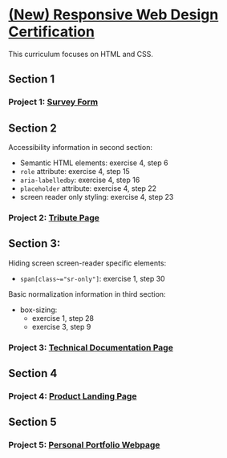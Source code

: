 # [(New) Responsive Web Design Certification](https://www.freecodecamp.org/learn/2022/responsive-web-design/)

This curriculum focuses on HTML and CSS.

## Section 1

### Project 1: [Survey Form](./cp1-survey-form/index.html)

## Section 2

Accessibility information in second section:

* Semantic HTML elements: exercise 4, step 6
* `role` attribute: exercise 4, step 15
* `aria-labelledby`: exercise 4, step 16
* `placeholder` attribute: exercise 4, step 22
* screen reader only styling: exercise 4, step 23

### Project 2: [Tribute Page](./cp2-tribute-page/index.html)

## Section 3:

Hiding screen screen-reader specific elements:

* `span[class~="sr-only"]`: exercise 1, step 30

Basic normalization information in third section:

* box-sizing: 
    - exercise 1, step 28
    - exercise 3, step 9

### Project 3: [Technical Documentation Page](./cp3-technical-documentation-page/index.html)

## Section 4

### Project 4: [Product Landing Page](./cp4-product-landing-page/index.html)

## Section 5

### Project 5: [Personal Portfolio Webpage](./cp5-personal-portfolio-webpage/index.html)



